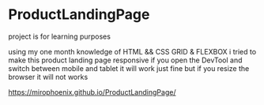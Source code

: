 # ProductLandingPage
 project is for learning  purposes 
 
 using my one month knowledge of HTML && CSS GRID & FLEXBOX i tried to make this product landing page responsive 
if you open the DevTool and switch between mobile and tablet it will work just fine but if you resize the browser it will not works 

https://mirophoenix.github.io/ProductLandingPage/
